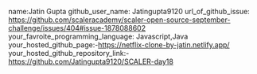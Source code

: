 name:Jatin Gupta
github_user_name: Jatingupta9120
url_of_github_issue: https://github.com/scaleracademy/scaler-open-source-september-challenge/issues/404#issue-1878088602
your_favroite_programming_language: Javascript,Java
your_hosted_github_page:-https://netflix-clone-by-jatin.netlify.app/
your_hosted_github_repository_link:-https://github.com/Jatingupta9120/SCALER-day18
